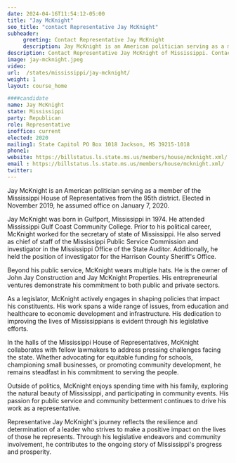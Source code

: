 ```yaml
---
date: 2024-04-16T11:54:12-05:00
title: "Jay McKnight"
seo_title: "contact Representative Jay McKnight"
subheader:
     greeting: Contact Representative Jay McKnight
     description: Jay McKnight is an American politician serving as a member of the Mississippi House of Representatives from the 95th district. Elected in November 2019, he assumed office on January 7, 2020.
description: Contact Representative Jay McKnight of Mississippi. Contact information for Jay McKnight includes email address, phone number, and mailing address.
image: jay-mcknight.jpeg
video:
url:  /states/mississippi/jay-mcknight/
weight: 1
layout: course_home

####candidate
name: Jay McKnight
state: Mississippi
party: Republican
role: Representative
inoffice: current
elected: 2020
mailing1: State Capitol PO Box 1018 Jackson, MS 39215-1018
phone1:
website: https://billstatus.ls.state.ms.us/members/house/mcknight.xml/
email : https://billstatus.ls.state.ms.us/members/house/mcknight.xml/
twitter:
---
```


Jay McKnight is an American politician serving as a member of the Mississippi House of Representatives from the 95th district. Elected in November 2019, he assumed office on January 7, 2020.

Jay McKnight was born in Gulfport, Mississippi in 1974. He attended Mississippi Gulf Coast Community College. Prior to his political career, McKnight worked for the secretary of state of Mississippi. He also served as chief of staff of the Mississippi Public Service Commission and investigator in the Mississippi Office of the State Auditor. Additionally, he held the position of investigator for the Harrison County Sheriff's Office.

Beyond his public service, McKnight wears multiple hats. He is the owner of John Jay Construction and Jay McKnight Properties. His entrepreneurial ventures demonstrate his commitment to both public and private sectors.

As a legislator, McKnight actively engages in shaping policies that impact his constituents. His work spans a wide range of issues, from education and healthcare to economic development and infrastructure. His dedication to improving the lives of Mississippians is evident through his legislative efforts.

In the halls of the Mississippi House of Representatives, McKnight collaborates with fellow lawmakers to address pressing challenges facing the state. Whether advocating for equitable funding for schools, championing small businesses, or promoting community development, he remains steadfast in his commitment to serving the people.

Outside of politics, McKnight enjoys spending time with his family, exploring the natural beauty of Mississippi, and participating in community events. His passion for public service and community betterment continues to drive his work as a representative.

Representative Jay McKnight's journey reflects the resilience and determination of a leader who strives to make a positive impact on the lives of those he represents. Through his legislative endeavors and community involvement, he contributes to the ongoing story of Mississippi's progress and prosperity.
